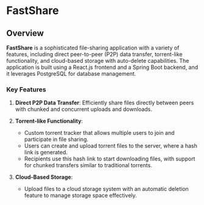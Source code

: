 
# FastShare

## Overview

**FastShare** is a sophisticated file-sharing application with a variety of features, including direct peer-to-peer (P2P) data transfer, torrent-like functionality, and cloud-based storage with auto-delete capabilities. The application is built using a React.js frontend and a Spring Boot backend, and it leverages PostgreSQL for database management.

### Key Features

1. **Direct P2P Data Transfer**: Efficiently share files directly between peers with chunked and concurrent uploads and downloads.

2. **Torrent-like Functionality**: 
   - Custom torrent tracker that allows multiple users to join and participate in file sharing.
   - Users can create and upload torrent files to the server, where a hash link is generated.
   - Recipients use this hash link to start downloading files, with support for chunked transfers similar to traditional torrents.

3. **Cloud-Based Storage**: 
   - Upload files to a cloud storage system with an automatic deletion feature to manage storage space effectively.



